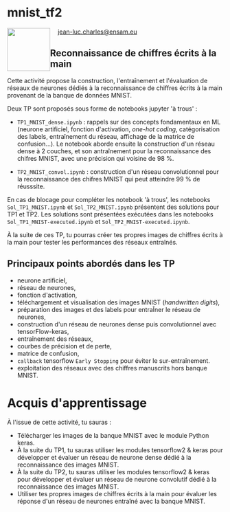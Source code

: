 # mnist_tf2

<img src='./img/CC-BY-SA.jpeg' width=100 style="vertical-align:middle; float:left"> &emsp; jean-luc.charles@ensam.eu 

## Reconnaissance de chiffres écrits à la main

Cette activité propose la construction, l'entraînement et l'évaluation de réseaux de neurones dédiés à la reconnaissance de chiffres écrits à la main provenant de la banque de données MNIST.

Deux TP sont proposés sous forme de notebooks jupyter 'à trous' :

- `TP1_MNIST_dense.ipynb` : rappels sur des concepts fondamentaux en ML (neurone artificiel, fonction d'activation, *one-hot coding*, catégorisation des labels, entraînement du réseau, affichage de la matrice de confusion...).
Le notebook aborde ensuite la construction d'un réseau dense à 2 couches, et son antraînement pour la reconnaissance des chifres MNIST, avec une précision qui voisine de 98 %.

- `TP2_MNIST_convol.ipynb` : construction d'un réseau convolutionnel pour la reconnaissance des chifres MNIST qui peut atteindre 99 % de réusssite.

En cas de blocage pour compléter les notebook 'à trous', les notebooks `Sol_TP1_MNIST.ipynb` et `Sol_TP2_MNIST.ipynb` présentent des solutions pour TP1  et TP2. Les solutions sont présentées exécutées dans les notebooks `Sol_TP1_MNIST-executed.ipynb` et `Sol_TP2_MNIST-executed.ipynb`. 

À la suite de ces TP, tu pourras créer tes propres images de chiffres écrits à la main pour tester les performances des réseaux entraînés.


## Principaux points abordés dans les TP

- neurone artificiel,
- réseau de neurones,
- fonction d'activation,
- téléchargement et visualisation des images MNIST (*handwritten digits*),
- préparation des images et des labels pour entraÎner le réseau de neurones,
- construction d'un réseau de neurones dense puis convolutionnel avec tensorFlow-keras,
- entraînement des réseaux,
- courbes de précision et de perte,
- matrice de confusion,
- `callback` tensorflow `Early Stopping` pour éviter le sur-entraînement.
- exploitation des réseaux avec des chiffres manuscrits hors banque MNIST.


# Acquis d'apprentissage

À l'issue de cette activité, tu sauras :
- Télécharger les images de la banque MNIST avec le module Python keras.
- À la suite du TP1, tu sauras utiliser les modules tensorflow2 & keras pour développer et évaluer un réseau de neurone dense dédié à la reconnaissance des images MNIST.
- À la suite du TP2, tu sauras utiliser les modules tensorflow2 & keras pour développer et évaluer un réseau de neurone convolutif dédié à la reconnaissance des images MNIST.
- Utiliser tes propres images de chiffres écrits à la main pour évaluer les réponse d'un réseau de neurones entraîné avec la banque MNIST.
